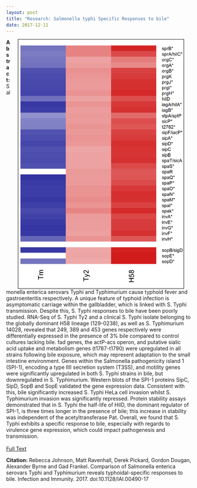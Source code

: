 ```yaml
---
layout: post
title: "Research: Salmonella typhi Specific Responses to bile"
date: 2017-12-11
---
```


<img style="float: right; border: 1px solid black" alt="Elevated Expression Heatmap." hspace="20" src="/assets/typhi_bile.png" width="450px">

**Abstract:** Salmonella enterica serovars Typhi and Typhimurium cause typhoid fever and gastroenteritis respectively. A unique feature of typhoid infection is asymptomatic carriage within the gallbladder, which is linked with S. Typhi transmission. Despite this, S. Typhi responses to bile have been poorly studied. RNA-Seq of S. Typhi Ty2 and a clinical S. Typhi isolate belonging to the globally dominant H58 lineage (129-0238), as well as S. Typhimurium 14028, revealed that 249, 389 and 453 genes respectively were differentially expressed in the presence of 3% bile compared to control cultures lacking bile. fad genes, the actP-acs operon, and putative sialic acid uptake and metabolism genes (t1787-t1790) were upregulated in all strains following bile exposure, which may represent adaptation to the small intestine environment. Genes within the Salmonella pathogenicity island 1 (SPI-1), encoding a type IIII secretion system (T3SS), and motility genes were significantly upregulated in both S. Typhi strains in bile, but downregulated in S. Typhimurium. Western blots of the SPI-1 proteins SipC, SipD, SopB and SopE validated the gene expression data. Consistent with this, bile significantly increased S. Typhi HeLa cell invasion whilst S. Typhimurium invasion was significantly repressed. Protein stability assays demonstrated that in S. Typhi the half-life of HilD, the dominant regulator of SPI-1, is three times longer in the presence of bile; this increase in stability was independent of the acetyltransferase Pat. Overall, we found that S. Typhi exhibits a specific response to bile, especially with regards to virulence gene expression, which could impact pathogenesis and transmission.
<br><br>
[Full Text](http://iai.asm.org/content/early/2017/12/05/IAI.00490-17.full.pdf+html)
<br>
<p style="font-size=0.8em"><b>Citation:</b> Rebecca Johnson, Matt Ravenhall, Derek Pickard, Gordon Dougan, Alexander Byrne and Gad Frankel. Comparison of Salmonella enterica serovars Typhi and Typhimurium reveals typhoidal-specific responses to bile. Infection and Immunity. 2017. doi:10.1128/IAI.00490-17</p>
